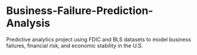 # Business-Failure-Prediction-Analysis
Predictive analytics project using FDIC and BLS datasets to model business failures, financial risk, and economic stability in the U.S.
